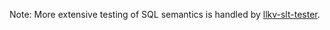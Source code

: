 Note: More extensive testing of SQL semantics is handled by [llkv-slt-tester](../../llkv-slt-tester/).
